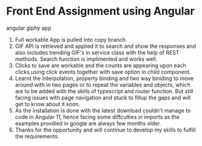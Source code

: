 # Front End Assignment using Angular
angular giphy app

1.  Full workable App is pulled into copy branch.
2.  GIF API is retrieved and applied it to search and show the responses and also includes trending GIF's in service class with the help of REST methods. Search function is implimented and works well.
3.  Clicks to save are workable and the counts are appearing upon each clicks using click events together with save option in child component.
4.  Learnt the interpolation, property binding and two way biniding to move around with in two pages or to repeat the variables and objects, which are to be added with the skills of typescript and router function. But still facing issues with page navigation and stuck to fillup the gaps and will get to know about it soon.
5.  As the installation is done with the latest download couldn't manage to code in Angular 11, hence facing some diffculties in imports as the examples provdied in google are always few months older.
6.  Thanks for the opportunity and will continue to develop my skills to fulfill the requirements.
